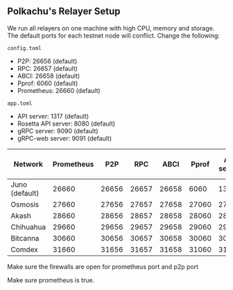 ## Polkachu's Relayer Setup

We run all relayers on one machine with high CPU, memory and storage. The default ports for each testnet node will conflict. Change the following:

`config.toml`

- P2P: 26656 (default)
- RPC: 26657 (default)
- ABCI: 26658 (default)
- Pprof: 6060 (default)
- Prometheus: 26660 (default)

`app.toml`

- API server: 1317 (default)
- Rosetta API server: 8080 (default)
- gRPC server: 9090 (default)
- gRPC-web server: 9091 (default)

| Network        | Prometheus | P2P   | RPC   | ABCI  | Pprof | API server | Rosetta API | gRPC server | gRPC-web server |
| -------------- | ---------- | ----- | ----- | ----- | ----- | ---------- | ----------- | ----------- | --------------- |
| Juno (default) | 26660      | 26656 | 26657 | 26658 | 6060  | 1317       | 8080        | 9090        | 9091            |
| Osmosis        | 27660      | 27656 | 27657 | 27658 | 27060 | 27317      | 27080       | 27090       | 27091           |
| Akash          | 28660      | 28656 | 28657 | 28658 | 28060 | 28317      | 28080       | 28090       | 28091           |
| Chihuahua      | 29660      | 29656 | 29657 | 29658 | 29060 | 29317      | 29080       | 29090       | 29091           |
| Bitcanna       | 30660      | 30656 | 30657 | 30658 | 30060 | 30317      | 30080       | 30090       | 30091           |
| Comdex         | 31660      | 31656 | 31657 | 31658 | 31060 | 31317      | 31080       | 31090       | 31091           |

Make sure the firewalls are open for prometheus port and p2p port

Make sure prometheus is true.
